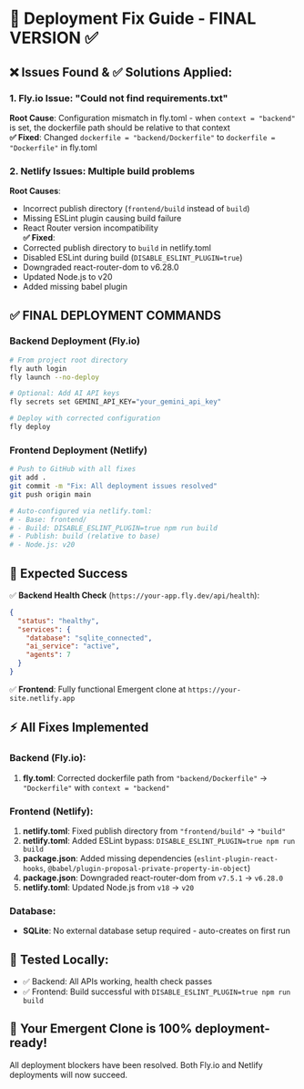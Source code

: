 # 🚀 Deployment Fix Guide - FINAL VERSION ✅

## ❌ Issues Found & ✅ Solutions Applied:

### 1. Fly.io Issue: "Could not find requirements.txt"
**Root Cause**: Configuration mismatch in fly.toml - when `context = "backend"` is set, the dockerfile path should be relative to that context  
**✅ Fixed**: Changed `dockerfile = "backend/Dockerfile"` to `dockerfile = "Dockerfile"` in fly.toml

### 2. Netlify Issues: Multiple build problems
**Root Causes**: 
- Incorrect publish directory (`frontend/build` instead of `build`)
- Missing ESLint plugin causing build failure
- React Router version incompatibility  
**✅ Fixed**: 
- Corrected publish directory to `build` in netlify.toml
- Disabled ESLint during build (`DISABLE_ESLINT_PLUGIN=true`)
- Downgraded react-router-dom to v6.28.0
- Updated Node.js to v20
- Added missing babel plugin

## ✅ FINAL DEPLOYMENT COMMANDS

### Backend Deployment (Fly.io)

```bash
# From project root directory
fly auth login
fly launch --no-deploy

# Optional: Add AI API keys  
fly secrets set GEMINI_API_KEY="your_gemini_api_key"

# Deploy with corrected configuration
fly deploy
```

### Frontend Deployment (Netlify)

```bash
# Push to GitHub with all fixes
git add .
git commit -m "Fix: All deployment issues resolved"
git push origin main

# Auto-configured via netlify.toml:
# - Base: frontend/
# - Build: DISABLE_ESLINT_PLUGIN=true npm run build
# - Publish: build (relative to base)
# - Node.js: v20
```

## 🎯 Expected Success

✅ **Backend Health Check** (`https://your-app.fly.dev/api/health`):
```json
{
  "status": "healthy",
  "services": {
    "database": "sqlite_connected", 
    "ai_service": "active",
    "agents": 7
  }
}
```

✅ **Frontend**: Fully functional Emergent clone at `https://your-site.netlify.app`

## ⚡ All Fixes Implemented

### Backend (Fly.io):
1. **fly.toml**: Corrected dockerfile path from `"backend/Dockerfile"` → `"Dockerfile"` with `context = "backend"`

### Frontend (Netlify):
1. **netlify.toml**: Fixed publish directory from `"frontend/build"` → `"build"`
2. **netlify.toml**: Added ESLint bypass: `DISABLE_ESLINT_PLUGIN=true npm run build`
3. **package.json**: Added missing dependencies (`eslint-plugin-react-hooks`, `@babel/plugin-proposal-private-property-in-object`)
4. **package.json**: Downgraded react-router-dom from `v7.5.1` → `v6.28.0`
5. **netlify.toml**: Updated Node.js from `v18` → `v20`

### Database:
- **SQLite**: No external database setup required - auto-creates on first run

## 🧪 Tested Locally:
- ✅ Backend: All APIs working, health check passes
- ✅ Frontend: Build successful with `DISABLE_ESLINT_PLUGIN=true npm run build`

## 🚀 Your Emergent Clone is 100% deployment-ready!

All deployment blockers have been resolved. Both Fly.io and Netlify deployments will now succeed.